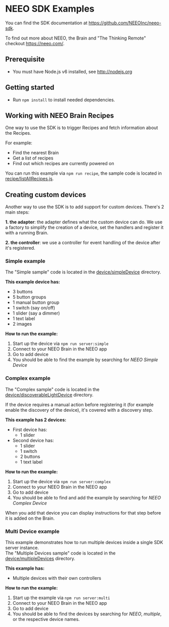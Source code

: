 # NEEO SDK Examples

You can find the SDK documentation at https://github.com/NEEOInc/neeo-sdk.

To find out more about NEEO, the Brain and "The Thinking Remote" checkout https://neeo.com/.

## Prerequisite

* You must have Node.js v6 installed, see http://nodejs.org

## Getting started

* Run `npm install` to install needed dependencies.

## Working with NEEO Brain Recipes

One way to use the SDK is to trigger Recipes and fetch information about the Recipes.

For example:
* Find the nearest Brain
* Get a list of recipes
* Find out which recipes are currently powered on

You can run this example via `npm run recipe`, the sample code is located in [recipe/listAllRecipes.js](recipe/listAllRecipes.js).

## Creating custom devices

Another way to use the SDK is to add support for custom devices. There's 2 main steps:

__1. the adapter__: the adapter defines what the custom device can do. We use a factory to simplify the creation of a device, set the handlers and register it with a running Brain.

__2. the controller__: we use a controller for event handling of the device after it's registered.

### Simple example

The "Simple sample" code is located in the [device/simpleDevice](device/simpleDevice) directory.

__This example device has:__
* 3 buttons
* 5 button groups
* 1 manual button group
* 1 switch (say on/off)
* 1 slider (say a dimmer)
* 1 text label
* 2 images

__How to run the example:__
1. Start up the device via `npm run server:simple`
2. Connect to your NEEO Brain in the NEEO app
3. Go to add device
4. You should be able to find the example by searching for _NEEO Simple Device_

### Complex example

The "Complex sample" code is located in the [device/discoverableLightDevice](device/discoverableLightDevice) directory.

If the device requires a manual action before registering it (for example enable the discovery of the device), it's covered with a discovery step.

__This example has 2 devices:__
* First device has:
  * 1 slider
* Second device has:
  * 1 slider
  * 1 switch
  * 2 buttons
  * 1 text label  

__How to run the example:__
1. Start up the device via `npm run server:complex`
2. Connect to your NEEO Brain in the NEEO app
3. Go to add device
4. You should be able to find and add the example by searching for _NEEO Complex Device_

When you add that device you can display instructions for that step before it is added on the Brain.

### Multi Device example
This example demonstrates how to run multiple devices inside a single SDK server instance.  
The "Multiple Devices sample" code is located in the [device/multipleDevices](device/multipleDevices) directory.

__This example has:__
* Multiple devices with their own controllers

__How to run the example:__
1. Start up the example via `npm run server:multi`
2. Connect to your NEEO Brain in the NEEO app
3. Go to add device
4. You should be able to find the devices by searching for _NEEO_, _multiple_, or the respective device names.
